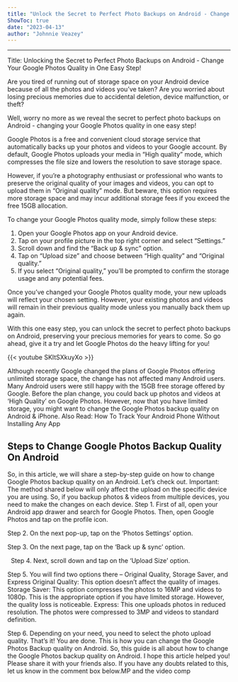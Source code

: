 ```yaml
---
title: "Unlock the Secret to Perfect Photo Backups on Android - Change Your Google Photos Quality in One Easy Step!"
ShowToc: true 
date: "2023-04-13"
author: "Johnnie Veazey"
---
```

*****
Title: Unlocking the Secret to Perfect Photo Backups on Android - Change Your Google Photos Quality in One Easy Step!

Are you tired of running out of storage space on your Android device because of all the photos and videos you’ve taken? Are you worried about losing precious memories due to accidental deletion, device malfunction, or theft?

Well, worry no more as we reveal the secret to perfect photo backups on Android - changing your Google Photos quality in one easy step!

Google Photos is a free and convenient cloud storage service that automatically backs up your photos and videos to your Google account. By default, Google Photos uploads your media in “High quality” mode, which compresses the file size and lowers the resolution to save storage space.

However, if you’re a photography enthusiast or professional who wants to preserve the original quality of your images and videos, you can opt to upload them in “Original quality” mode. But beware, this option requires more storage space and may incur additional storage fees if you exceed the free 15GB allocation.

To change your Google Photos quality mode, simply follow these steps:

1. Open your Google Photos app on your Android device.
2. Tap on your profile picture in the top right corner and select “Settings.”
3. Scroll down and find the “Back up & sync” option.
4. Tap on “Upload size” and choose between “High quality” and “Original quality.”
5. If you select “Original quality,” you’ll be prompted to confirm the storage usage and any potential fees.

Once you’ve changed your Google Photos quality mode, your new uploads will reflect your chosen setting. However, your existing photos and videos will remain in their previous quality mode unless you manually back them up again.

With this one easy step, you can unlock the secret to perfect photo backups on Android, preserving your precious memories for years to come. So go ahead, give it a try and let Google Photos do the heavy lifting for you!

{{< youtube SKItSXkuyXo >}} 



Although recently Google changed the plans of Google Photos offering unlimited storage space, the change has not affected many Android users. Many Android users were still happy with the 15GB free storage offered by Google.
Before the plan change, you could back up photos and videos at ‘High Quality’ on Google Photos. However, now that you have limited storage, you might want to change the Google Photos backup quality on Android & iPhone.
Also Read: How To Track Your Android Phone Without Installing Any App

 
## Steps to Change Google Photos Backup Quality On Android


So, in this article, we will share a step-by-step guide on how to change Google Photos backup quality on an Android. Let’s check out.
Important: The method shared below will only affect the upload on the specific device you are using. So, if you backup photos & videos from multiple devices, you need to make the changes on each device.
Step 1. First of all, open your Android app drawer and search for Google Photos. Then, open Google Photos and tap on the profile icon.

Step 2. On the next pop-up, tap on the ‘Photos Settings’ option.

Step 3. On the next page, tap on the ‘Back up & sync’ option.

 
Step 4. Next, scroll down and tap on the ‘Upload Size’ option.

Step 5. You will find two options there – Original Quality, Storage Saver, and Express
Original Quality: This option doesn’t affect the quality of images.
Storage Saver: This option compresses the photos to 16MP and videos to 1080p. This is the appropriate option if you have limited storage. However, the quality loss is noticeable.
Express: This one uploads photos in reduced resolution. The photos were compressed to 3MP and videos to standard definition.

Step 6. Depending on your need, you need to select the photo upload quality.
That’s it! You are done. This is how you can change the Google Photos Backup quality on Android.
So, this guide is all about how to change the Google Photos backup quality on Android. I hope this article helped you! Please share it with your friends also. If you have any doubts related to this, let us know in the comment box below.MP and the video comp




